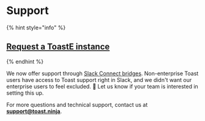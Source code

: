# Support

{% hint style="info" %}
## [Request a ToastE instance](https://forms.gle/YmAxTfwEARBSis2F8)
{% endhint %}

We now offer support through [Slack Connect bridges](https://slack.com/resources/using-slack/setting-up-a-shared-channel). Non-enterprise Toast users have access to Toast support right in Slack, and we didn't want our enterprise users to feel excluded. 🙂 Let us know if your team is interested in setting this up.

For more questions and technical support, contact us at **support@toast.ninja**.

